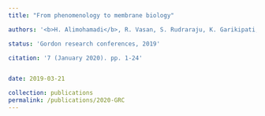 ```yaml
---
title: "From phenomenology to membrane biology"

authors: '<b>H. Alimohamadi</b>, R. Vasan, S. Rudraraju, K. Garikipati, V.M. Fowler, A. S. Smith, M. Akamatsu, and P. Rangamani'

status: 'Gordon research conferences, 2019'

citation: '7 (January 2020). pp. 1-24'


date: 2019-03-21

collection: publications
permalink: /publications/2020-GRC
---
```

